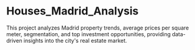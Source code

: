 # Houses_Madrid_Analysis
This project analyzes Madrid property trends, average prices per square meter, segmentation, and top investment opportunities, providing data-driven insights into the city's real estate market.
